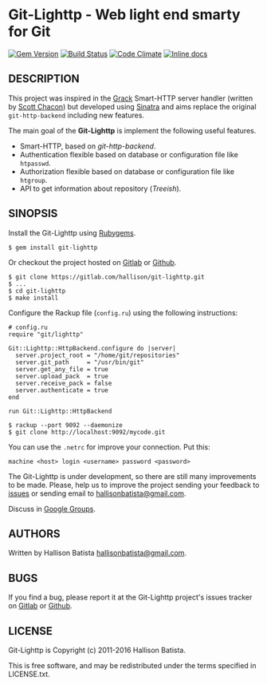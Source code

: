 # Git-Lighttp - Web light end smarty for Git

[![Gem Version](https://badge.fury.io/rb/git-lighttp.svg)](https://badge.fury.io/rb/git-lighttp)
[![Build Status](https://travis-ci.org/hallison/git-lighttp.svg?branch=master)](https://travis-ci.org/hallison/git-lighttp)
[![Code Climate](https://codeclimate.com/github/hallison/git-lighttp/badges/gpa.svg)](https://codeclimate.com/github/hallison/git-lighttp)
[![Inline docs](http://inch-ci.org/github/hallison/git-lighttp.svg?branch=master)](http://inch-ci.org/github/hallison/git-lighttp)

## DESCRIPTION

This project was inspired in the [Grack][1] Smart-HTTP server handler (written
by [Scott Chacon][2]) but developed using [Sinatra][3] and aims replace the
original `git-http-backend` including new features.

[1]: http://github.com/schacon/grack
[2]: http://github.com/schacon
[3]: http://www.sinatrarb.com

The main goal of the **Git-Lighttp** is implement the following useful features.

- Smart-HTTP, based on _git-http-backend_.
- Authentication flexible based on database or configuration file like `htpasswd`.
- Authorization flexible based on database or configuration file like `htgroup`.
- API to get information about repository (_Treeish_).

## SINOPSIS

Install the Git-Lighttp using [Rubygems][4].

    $ gem install git-lighttp

[4]: http://rubygems.org/gems/git-lighttp

Or checkout the project hosted on [Gitlab][5] or [Github][6].

[5]: http://gitlab.com/hallison/git-lighttp
[6]: http://github.com/hallison/git-lighttp

    $ git clone https://gitlab.com/hallison/git-lighttp.git
    $ ...
    $ cd git-lighttp
    $ make install

Configure the Rackup file (`config.ru`) using the following instructions:

    # config.ru
    require "git/lighttp"

    Git::Lighttp::HttpBackend.configure do |server|
      server.project_root = "/home/git/repositories"
      server.git_path     = "/usr/bin/git"
      server.get_any_file = true
      server.upload_pack  = true
      server.receive_pack = false
      server.authenticate = true
    end

    run Git::Lighttp::HttpBackend

    $ rackup --port 9092 --daemonize
    $ git clone http://localhost:9092/mycode.git

You can use the `.netrc` for improve your connection. Put this:

    machine <host> login <username> password <password>

The Git-Lighttp is under development, so there are still many improvements to
be made. Please, help us to improve the project sending your feedback to
[issues][7] or sending email to [hallisonbatista@gmail.com][8].

[7]: http://gitlab.com/hallison/git-lighttp/issues
[8]: mailto:hallisonbatista@gmail.com

Discuss in [Google Groups][9].

[9]: http://groups.google.com/group/git-lighttp

## AUTHORS

Written by Hallison Batista <hallisonbatista@gmail.com>.

## BUGS

If you find a bug, please report it at the Git-Lighttp project's
issues tracker on [Gitlab][10] or [Github][11].

[10]: http://gitlab.com/hallison/git-lighttp
[11]: http://github.com/hallison/git-lighttp

## LICENSE

Git-Lighttp is Copyright (c) 2011-2016 Hallison Batista.

This is free software, and may be redistributed under the terms specified in
LICENSE.txt.

